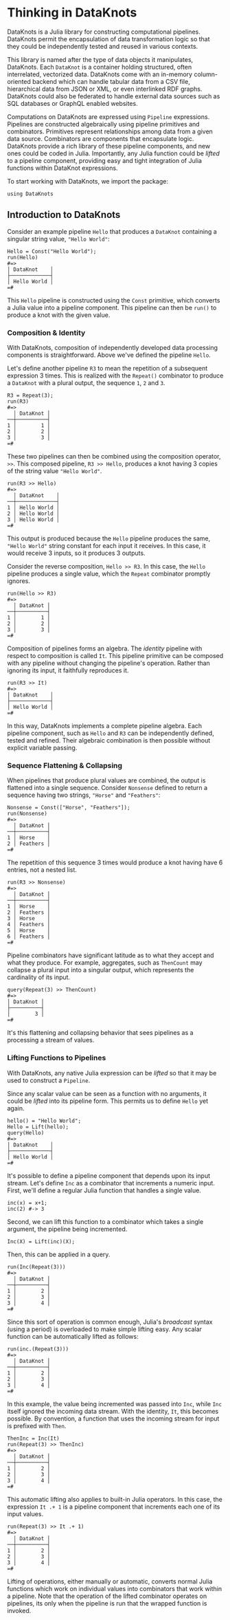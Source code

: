 # Thinking in DataKnots

DataKnots is a Julia library for constructing computational pipelines.
DataKnots permit the encapsulation of data transformation logic so that
they could be independently tested and reused in various contexts.

This library is named after the type of data objects it manipulates,
DataKnots. Each `DataKnot` is a container holding structured, often
interrelated, vectorized data. DataKnots come with an in-memory
column-oriented backend which can handle tabular data from a CSV file,
hierarchical data from JSON or XML, or even interlinked RDF graphs.
DataKnots could also be federated to handle external data sources such
as SQL databases or GraphQL enabled websites.

Computations on DataKnots are expressed using `Pipeline` expressions.
Pipelines are constructed algebraically using pipeline primitives and
combinators. Primitives represent relationships among data from a given
data source. Combinators are components that encapsulate logic.
DataKnots provide a rich library of these pipeline components, and new
ones could be coded in Julia. Importantly, any Julia function could be
*lifted* to a pipeline component, providing easy and tight integration
of Julia functions within DataKnot expressions.

To start working with DataKnots, we import the package:

    using DataKnots

## Introduction to DataKnots

Consider an example pipeline `Hello` that produces a `DataKnot`
containing a singular string value, `"Hello World"`:

    Hello = Const("Hello World");
    run(Hello)
    #=>
    │ DataKnot    │
    ├─────────────┤
    │ Hello World │
    =#

This `Hello` pipeline is constructed using the `Const` primitive,
which converts a Julia value into a pipeline component. This pipeline
can then be `run()` to produce a knot with the given value.

### Composition & Identity

With DataKnots, composition of independently developed data processing
components is straightforward. Above we've defined the pipeline `Hello`.

Let's define another pipeline `R3` to mean the repetition of a
subsequent expression 3 times. This is realized with the `Repeat()`
combinator to produce a `DataKnot` with a plural output, the sequence
`1`, `2` and `3`.

    R3 = Repeat(3);
    run(R3)
    #=>
      │ DataKnot │
    ──┼──────────┤
    1 │        1 │
    2 │        2 │
    3 │        3 │
    =#

These two pipelines can then be combined using the composition
operator, `>>`. This composed pipeline, `R3 >> Hello`, produces a
knot having 3 copies of the string value `"Hello World"`.

    run(R3 >> Hello)
    #=>
      │ DataKnot    │
    ──┼─────────────┤
    1 │ Hello World │
    2 │ Hello World │
    3 │ Hello World │
    =#

This output is produced because the `Hello` pipeline produces the same,
`"Hello World"` string constant for each input it receives. In this
case, it would receive 3 inputs, so it produces 3 outputs.

Consider the reverse composition, ``Hello >> R3``. In this case, the
``Hello`` pipeline produces a single value, which the ``Repeat``
combinator promptly ignores.

    run(Hello >> R3)
    #=>
      │ DataKnot │
    ──┼──────────┤
    1 │        1 │
    2 │        2 │
    3 │        3 │
    =#

Composition of pipelines forms an algebra. The *identity* pipeline with
respect to composition is called `It`. This pipeline primitive can be
composed with any pipeline without changing the pipeline's operation.
Rather than ignoring its input, it faithfully reproduces it.

    run(R3 >> It)
    #=>
    │ DataKnot    │
    ├─────────────┤
    │ Hello World │
    =#

In this way, DataKnots implements a complete pipeline algebra. Each
pipeline component, such as `Hello` and `R3` can be independently
defined, tested and refined. Their algebraic combination is then
possible without explicit variable passing.

### Sequence Flattening & Collapsing

When pipelines that produce plural values are combined, the output is
flattened into a single sequence. Consider `Nonsense` defined to return
a sequence having two strings, `"Horse"` and `"Feathers"`:

    Nonsense = Const(["Horse", "Feathers"]);
    run(Nonsense)
    #=>
      │ DataKnot │
    ──┼──────────┤
    1 │ Horse    │
    2 │ Feathers │
    =#

The repetition of this sequence 3 times would produce a knot having
have 6 entries, not a nested list.

    run(R3 >> Nonsense)
    #=>
      │ DataKnot │
    ──┼──────────┤
    1 │ Horse    │
    2 │ Feathers │
    3 │ Horse    │
    4 │ Feathers │
    5 │ Horse    │
    6 │ Feathers │
    =#

Pipeline combinators have significant latitude as to what they accept
and what they produce. For example, aggregates, such as `ThenCount` may
collapse a plural input into a singular output, which represents the
cardinality of its input.

    query(Repeat(3) >> ThenCount)
    #=>
    │ DataKnot │
    ├──────────┤
    │        3 │
    =#

It's this flattening and collapsing behavior that sees pipelines as a
processing a stream of values.

### Lifting Functions to Pipelines

With DataKnots, any native Julia expression can be *lifted* so that it
may be used to construct a `Pipeline`.

Since any scalar value can be seen as a function with no arguments, it
could be *lifted* into its pipeline form. This permits us to define
`Hello` yet again.

    hello() = "Hello World";
    Hello = Lift(hello);
    query(Hello)
    #=>
    │ DataKnot    │
    ├─────────────┤
    │ Hello World │
    =#

It's possible to define a pipeline component that depends upon its
input stream. Let's define `Inc` as a combinator that increments a
numeric input. First, we'll define a regular Julia function that
handles a single value.

    inc(x) = x+1;
    inc(2) #-> 3

Second, we can lift this function to a combinator which takes a single
argument, the pipeline being incremented.

    Inc(X) = Lift(inc)(X);

Then, this can be applied in a query.

    run(Inc(Repeat(3)))
    #=>
      │ DataKnot │
    ──┼──────────┤
    1 │        2 │
    2 │        3 │
    3 │        4 │
    =#

Since this sort of operation is common enough, Julia's *broadcast*
syntax (using a period) is overloaded to make simple lifting easy.
Any scalar function can be automatically lifted as follows:

    run(inc.(Repeat(3)))
    #=>
      │ DataKnot │
    ──┼──────────┤
    1 │        2 │
    2 │        3 │
    3 │        4 │
    =#

In this example, the value being incremented was passed into `Inc`,
while `Inc` itself ignored the incoming data stream. With the identity,
`It`, this becomes possible. By convention, a function that uses the
incoming stream for input is prefixed with `Then`.

    ThenInc = Inc(It)
    run(Repeat(3) >> ThenInc)
    #=>
      │ DataKnot │
    ──┼──────────┤
    1 │        2 │
    2 │        3 │
    3 │        4 │
    =#

This automatic lifting also applies to built-in Julia operators.
In this case, the expression `It .+ 1` is a pipeline component
that increments each one of its input values.

    run(Repeat(3) >> It .+ 1)
    #=>
      │ DataKnot │
    ──┼──────────┤
    1 │        2 │
    2 │        3 │
    3 │        4 │
    =#

Lifting of operations, either manually or automatic, converts normal
Julia functions which work on individual values into combinators that
work within a pipeline. Note that the operation of the lifted
combinator operates on pipelines, its only when the pipeline is run
that the wrapped function is invoked.


